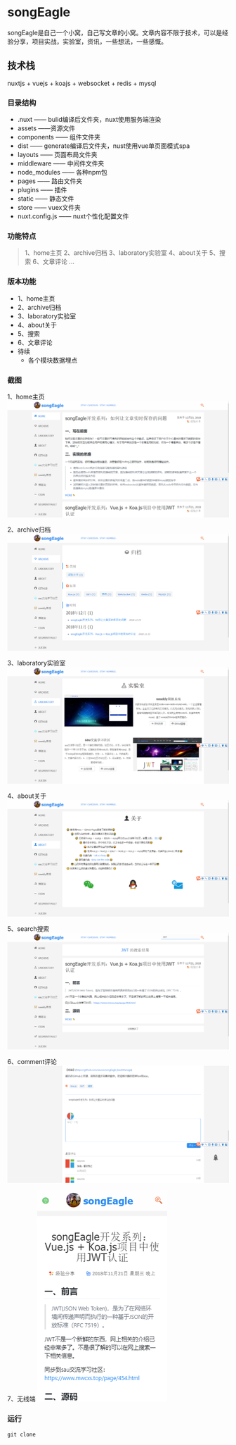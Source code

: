 # songEagle
songEagle是自己一个小窝，自己写文章的小窝。文章内容不限于技术，可以是经验分享，项目实战，实验室，资讯，一些想法，一些感慨。

## 技术栈
nuxtjs + vuejs + koajs + websocket + redis + mysql

### 目录结构
+ .nuxt    —— bulid编译后文件夹，nuxt使用服务端渲染
+ assets    ——资源文件
+ components   —— 组件文件夹
+ dist    —— generate编译后文件夹，nust使用vue单页面模式spa
+ layouts   —— 页面布局文件夹
+ middleware   —— 中间件文件夹
+ node_modules   —— 各种npm包
+ pages   —— 路由文件夹
+ plugins   —— 插件
+ static   —— 静态文件
+ store   —— vuex文件夹
+ nuxt.config.js   —— nuxt个性化配置文件

### 功能特点
> 1、home主页
> 2、archive归档
> 3、laboratory实验室
> 4、about关于
> 5、搜索
> 6、文章评论
...

### 版本功能
+ 1、home主页
+ 2、archive归档
+ 3、laboratory实验室
+ 4、about关于
+ 5、搜索
+ 6、文章评论
+ 待续
    - 各个模块数据埋点
    
### 截图
1、home主页
![image](./screenshot/home.png)

2、archive归档
![image](./screenshot/archive.png)

3、laboratory实验室
![image](./screenshot/laboratory.png)

4、about关于
![image](./screenshot/about.png)

5、search搜索
![image](./screenshot/search.png)

6、comment评论
![image](./screenshot/comment.png)

7、无线端
![image](./screenshot/phone.png)

### 运行
```
git clone 

```

